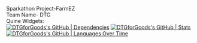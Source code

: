 Sparkathon Project-FarmEZ  <br>
Team Name- DTG  <br>
Quine Widgets:  <br>
[![DTGforGoods's GitHub | Dependencies](https://stats.quine.sh/DTGforGoods/dependencies?theme=dark)](https://quine.sh?utm_source=widgets&utm_campaign=DTGforGoods)
[![DTGforGoods's GitHub | Stats](https://stats.quine.sh/DTGforGoods/github?theme=dark)](https://quine.sh?utm_source=widgets&utm_campaign=DTGforGoods)
[![DTGforGoods's GitHub | Languages Over Time](https://stats.quine.sh/DTGforGoods/languages-over-time?theme=dark)](https://quine.sh?utm_source=widgets&utm_campaign=DTGforGoods)
